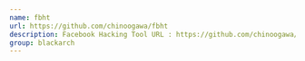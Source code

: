 ```yaml
---
name: fbht
url: https://github.com/chinoogawa/fbht
description: Facebook Hacking Tool URL : https://github.com/chinoogawa/fbht Groups : blackarch blackarch-webapp
group: blackarch
---
```

